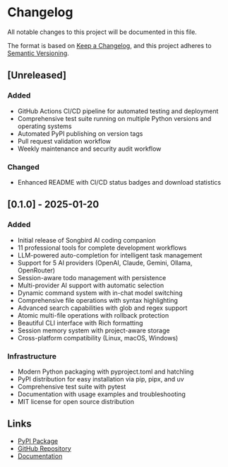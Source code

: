 # Changelog

All notable changes to this project will be documented in this file.

The format is based on [Keep a Changelog](https://keepachangelog.com/en/1.0.0/),
and this project adheres to [Semantic Versioning](https://semver.org/spec/v2.0.0.html).

## [Unreleased]

### Added
- GitHub Actions CI/CD pipeline for automated testing and deployment
- Comprehensive test suite running on multiple Python versions and operating systems
- Automated PyPI publishing on version tags
- Pull request validation workflow
- Weekly maintenance and security audit workflow

### Changed
- Enhanced README with CI/CD status badges and download statistics

## [0.1.0] - 2025-01-20

### Added
- Initial release of Songbird AI coding companion
- 11 professional tools for complete development workflows
- LLM-powered auto-completion for intelligent task management
- Support for 5 AI providers (OpenAI, Claude, Gemini, Ollama, OpenRouter)
- Session-aware todo management with persistence
- Multi-provider AI support with automatic selection
- Dynamic command system with in-chat model switching
- Comprehensive file operations with syntax highlighting
- Advanced search capabilities with glob and regex support
- Atomic multi-file operations with rollback protection
- Beautiful CLI interface with Rich formatting
- Session memory system with project-aware storage
- Cross-platform compatibility (Linux, macOS, Windows)

### Infrastructure
- Modern Python packaging with pyproject.toml and hatchling
- PyPI distribution for easy installation via pip, pipx, and uv
- Comprehensive test suite with pytest
- Documentation with usage examples and troubleshooting
- MIT license for open source distribution

## Links
- [PyPI Package](https://pypi.org/project/songbird-ai/)
- [GitHub Repository](https://github.com/Spandan7724/songbird)
- [Documentation](https://github.com/Spandan7724/songbird/blob/main/README.md)